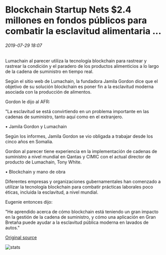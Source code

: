 # Blockchain Startup Nets $2.4 millones en fondos públicos para combatir la esclavitud alimentaria ...

###### 2019-07-29 18:07

Lumachain al parecer utiliza la tecnología blockchain para rastrear y rastrear la condición y el paradero de los productos alimenticios a lo largo de la cadena de suministro en tiempo real.

Según el sitio web de Lumachain, la fundadora Jamila Gordon dice que el objetivo de su solución blockchain es poner fin a la esclavitud moderna asociada con la producción de alimentos.

Gordon le dijo al AFR:

"La esclavitud se está convirtiendo en un problema importante en las cadenas de suministro, tanto aquí como en el extranjero.

• Jamila Gordon y Lumachain

Según los informes, Jamila Gordon se vio obligada a trabajar desde los cinco años en Somalia.

Gordon al parecer tiene experiencia en la implementación de cadenas de suministro a nivel mundial en Qantas y CIMIC con el actual director de producto de Lumachain, Tony White.

• Blockchain y mano de obra

Diferentes empresas y organizaciones gubernamentales han comenzado a utilizar la tecnología blockchain para combatir prácticas laborales poco éticas, incluida la esclavitud, a nivel mundial.

Eugenie entonces dijo:

"He aprendido acerca de cómo blockchain está teniendo un gran impacto en la gestión de la cadena de suministro, y cómo una aplicación en Gran Bretaña puede ayudar a la esclavitud pública moderna en lavados de autos."

[Original source](https://cointelegraph.com/news/blockchain-startup-nets-24-million-in-public-funding-to-fight-food-slavery)

![stats](https://c.statcounter.com/11760860/0/a89fa40b/1/ "stats")
